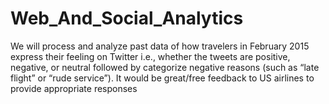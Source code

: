 # Web_And_Social_Analytics
We will process and analyze past data of how travelers in February 2015 express their feeling on  Twitter i.e., whether the tweets are positive, negative, or neutral followed by categorize  negative reasons (such as “late flight” or “rude service”). It would be great/free feedback to US  airlines to provide appropriate responses
